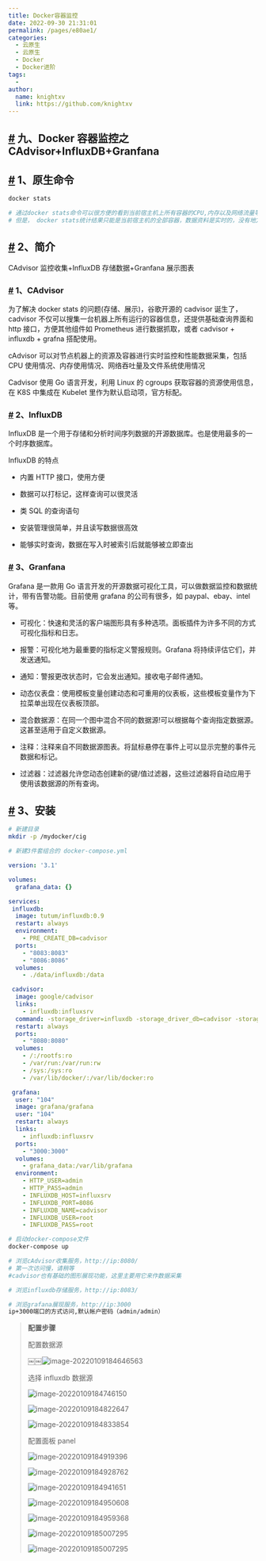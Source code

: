 ```yaml
---
title: Docker容器监控
date: 2022-09-30 21:31:01
permalink: /pages/e80ae1/
categories:
  - 云原生
  - 云原生
  - Docker
  - Docker进阶
tags:
  - 
author: 
  name: knightxv
  link: https://github.com/knightxv
---
```

## [#](#九、docker容器监控之cadvisor-influxdb-granfana) 九、Docker 容器监控之 CAdvisor+InfluxDB+Granfana

## [#](#_1、原生命令) 1、原生命令

```sh
docker stats

# 通过docker stats命令可以很方便的看到当前宿主机上所有容器的CPU,内存以及网络流量等数据， 一般小公司够用了。。。。
# 但是， docker stats统计结果只能是当前宿主机的全部容器，数据资料是实时的，没有地方存储、没有健康指标过线预警等功能
```

## [#](#_2、简介) 2、简介

CAdvisor 监控收集+InfluxDB 存储数据+Granfana 展示图表

### [#](#_1、cadvisor) 1、CAdvisor

为了解决 docker stats 的问题(存储、展示)，谷歌开源的 cadvisor 诞生了，cadvisor 不仅可以搜集一台机器上所有运行的容器信息，还提供基础查询界面和 http 接口，方便其他组件如 Prometheus 进行数据抓取，或者 cadvisor + influxdb + grafna 搭配使用。

cAdvisor 可以对节点机器上的资源及容器进行实时监控和性能数据采集，包括 CPU 使用情况、内存使用情况、网络吞吐量及文件系统使用情况

Cadvisor 使用 Go 语言开发，利用 Linux 的 cgroups 获取容器的资源使用信息，在 K8S 中集成在 Kubelet 里作为默认启动项，官方标配。

### [#](#_2、influxdb) 2、InfluxDB

InfluxDB 是一个用于存储和分析时间序列数据的开源数据库。也是使用最多的一个时序数据库。

InfluxDB 的特点

-   内置 HTTP 接口，使用方便

-   数据可以打标记，这样查询可以很灵活

-   类 SQL 的查询语句

-   安装管理很简单，并且读写数据很高效

-   能够实时查询，数据在写入时被索引后就能够被立即查出

### [#](#_3、granfana) 3、Granfana

Grafana 是一款用 Go 语言开发的开源数据可视化工具，可以做数据监控和数据统计，带有告警功能。目前使用 grafana 的公司有很多，如 paypal、ebay、intel 等。

-   可视化：快速和灵活的客户端图形具有多种选项。面板插件为许多不同的方式可视化指标和日志。

-   报警：可视化地为最重要的指标定义警报规则。Grafana 将持续评估它们，并发送通知。

-   通知：警报更改状态时，它会发出通知。接收电子邮件通知。

-   动态仪表盘：使用模板变量创建动态和可重用的仪表板，这些模板变量作为下拉菜单出现在仪表板顶部。

-   混合数据源：在同一个图中混合不同的数据源!可以根据每个查询指定数据源。这甚至适用于自定义数据源。

-   注释：注释来自不同数据源图表。将鼠标悬停在事件上可以显示完整的事件元数据和标记。

-   过滤器：过滤器允许您动态创建新的键/值过滤器，这些过滤器将自动应用于使用该数据源的所有查询。

## [#](#_3、安装) 3、安装

```sh
# 新建目录
mkdir -p /mydocker/cig

# 新建3件套组合的 docker-compose.yml
```

```yaml
version: '3.1'

volumes:
  grafana_data: {}

services:
 influxdb:
  image: tutum/influxdb:0.9
  restart: always
  environment:
    - PRE_CREATE_DB=cadvisor
  ports:
    - "8083:8083"
    - "8086:8086"
  volumes:
    - ./data/influxdb:/data

 cadvisor:
  image: google/cadvisor
  links:
    - influxdb:influxsrv
  command: -storage_driver=influxdb -storage_driver_db=cadvisor -storage_driver_host=influxsrv:8086
  restart: always
  ports:
    - "8080:8080"
  volumes:
    - /:/rootfs:ro
    - /var/run:/var/run:rw
    - /sys:/sys:ro
    - /var/lib/docker/:/var/lib/docker:ro

 grafana:
  user: "104"
  image: grafana/grafana
  user: "104"
  restart: always
  links:
    - influxdb:influxsrv
  ports:
    - "3000:3000"
  volumes:
    - grafana_data:/var/lib/grafana
  environment:
    - HTTP_USER=admin
    - HTTP_PASS=admin
    - INFLUXDB_HOST=influxsrv
    - INFLUXDB_PORT=8086
    - INFLUXDB_NAME=cadvisor
    - INFLUXDB_USER=root
    - INFLUXDB_PASS=root
```

```sh
# 启动docker-compose文件
docker-compose up
```

```sh
# 浏览cAdvisor收集服务，http://ip:8080/
# 第一次访问慢，请稍等
#cadvisor也有基础的图形展现功能，这里主要用它来作数据采集

# 浏览influxdb存储服务，http://ip:8083/

# 浏览grafana展现服务，http://ip:3000
ip+3000端口的方式访问,默认帐户密码（admin/admin）
```

> **配置步骤**
>
> 配置数据源
>
> ￼￼![image-20220109184646563](https://cdn.staticaly.com/gh/knightxv/image-hosting@master/20230116/9-1.4uafrxnl2so0.webp)
>
> 选择 influxdb 数据源
>
> ![image-20220109184746150](https://cdn.staticaly.com/gh/knightxv/image-hosting@master/20230116/9-2.1wvmvlv2740w.webp)
>
> ![image-20220109184822647](https://cdn.staticaly.com/gh/knightxv/image-hosting@master/20230116/9-3.2c3zc2od09og.webp)
>
> ![image-20220109184833854](https://cdn.staticaly.com/gh/knightxv/image-hosting@master/20230116/9-4.50vmyuvjpjk0.webp)
>
> 配置面板 panel
>
> ![image-20220109184919396](https://cdn.staticaly.com/gh/knightxv/image-hosting@master/20230116/9-5.5g4dlrfpr000.webp)
>
> ![image-20220109184928762](https://cdn.staticaly.com/gh/knightxv/image-hosting@master/20230116/9-6.5j285t9cz3s0.webp)
>
> ![image-20220109184941651](https://cdn.staticaly.com/gh/knightxv/image-hosting@master/20230116/9-7.5qqt8h42o180.webp)
>
> ![image-20220109184950608](https://cdn.staticaly.com/gh/knightxv/image-hosting@master/20230116/9-8.96k5y2gefjs.webp)
>
> ![image-20220109184959368](https://cdn.staticaly.com/gh/knightxv/image-hosting@master/20230116/9-9.4gv2tmzfbfg0.webp)
>
> ![image-20220109185007295](https://cdn.staticaly.com/gh/knightxv/image-hosting@master/20230116/9-10.2t5lxjfyag60.webp)
>
> ![image-20220109185007295](https://cdn.staticaly.com/gh/knightxv/image-hosting@master/20230116/4-11.5yrsxwz3sms0.webp)
